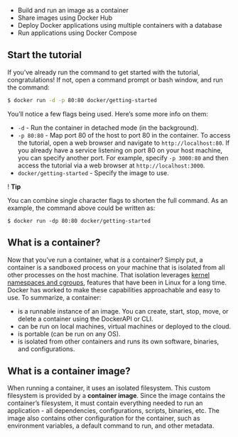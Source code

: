 -   Build and run an image as a container
-   Share images using Docker Hub
-   Deploy Docker applications using multiple containers with a database
-   Run applications using Docker Compose

## Start the tutorial

If you’ve already run the command to get started with the tutorial, congratulations! If not, open a command prompt or bash window, and run the command:


```bash
$ docker run -d -p 80:80 docker/getting-started
```

You’ll notice a few flags being used. Here’s some more info on them:

-   `-d` - Run the container in detached mode (in the background).
-   `-p 80:80` - Map port 80 of the host to port 80 in the container. To access the tutorial, open a web browser and navigate to `http://localhost:80`. If you already have a service listening on port 80 on your host machine, you can specify another port. For example, specify `-p 3000:80` and then access the tutorial via a web browser at `http://localhost:3000`.
-   `docker/getting-started` - Specify the image to use.

! **Tip**

You can combine single character flags to shorten the full command. As an example, the command above could be written as:

``` shell
$ docker run -dp 80:80 docker/getting-started
```

## What is a container?

Now that you’ve run a container, what _is_ a container? Simply put, a container is a sandboxed process on your machine that is isolated from all other processes on the host machine. That isolation leverages [kernel namespaces and cgroups](https://medium.com/@saschagrunert/demystifying-containers-part-i-kernel-space-2c53d6979504), features that have been in Linux for a long time. Docker has worked to make these capabilities approachable and easy to use. To summarize, a container:

-   is a runnable instance of an image. You can create, start, stop, move, or delete a container using the DockerAPI or CLI.
-   can be run on local machines, virtual machines or deployed to the cloud.
-   is portable (can be run on any OS).
-   is isolated from other containers and runs its own software, binaries, and configurations.

## What is a container image?

When running a container, it uses an isolated filesystem. This custom filesystem is provided by a **container image**. Since the image contains the container’s filesystem, it must contain everything needed to run an application - all dependencies, configurations, scripts, binaries, etc. The image also contains other configuration for the container, such as environment variables, a default command to run, and other metadata.

